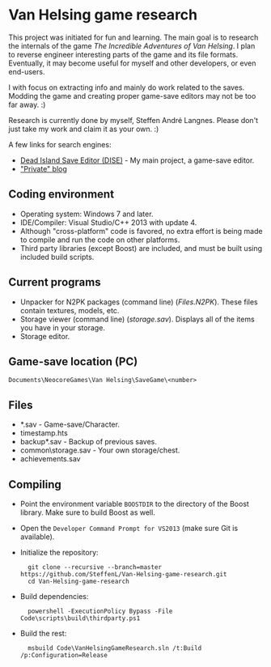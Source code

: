 Van Helsing game research
=========================

This project was initiated for fun and learning. The main goal is to research the internals of the game *The Incredible Adventures of Van Helsing*. I plan to reverse engineer interesting parts of the game and its file formats. Eventually, it may become useful for myself and other developers, or even end-users.

I with focus on extracting info and mainly do work related to the saves. Modding the game and creating proper game-save editors may not be too far away. :)

Research is currently done by myself, Steffen André Langnes. Please don't just take my work and claim it as your own. :)

A few links for search engines:

- [Dead Island Save Editor (DISE)](http://deadislandsaveeditor.steffenl.com/) - My main project, a game-save editor.
- ["Private" blog](http://blog.steffenl.com/)

## Coding environment
- Operating system: Windows 7 and later.
- IDE/Compiler: Visual Studio/C++ 2013 with update 4.
- Although "cross-platform" code is favored, no extra effort is being made to compile and run the code on other platforms.
- Third party libraries (except Boost) are included, and must be built using included build scripts.

## Current programs
- Unpacker for N2PK packages (command line) (*Files.N2PK*). These files contain textures, models, etc.
- Storage viewer (command line) (*storage.sav*). Displays all of the items you have in your storage.
- Storage editor.

## Game-save location (PC)
`Documents\NeocoreGames\Van Helsing\SaveGame\<number>`

## Files

- *.sav - Game-save/Character.
- timestamp.hts
- backup\*.sav - Backup of previous saves.
- common\storage.sav - Your own storage/chest.
- achievements.sav

## Compiling

- Point the environment variable `BOOSTDIR` to the directory of the Boost library. Make sure to build Boost as well.
- Open the `Developer Command Prompt for VS2013` (make sure Git is available).
- Initialize the repository:

        git clone --recursive --branch=master https://github.com/SteffenL/Van-Helsing-game-research.git
        cd Van-Helsing-game-research

- Build dependencies:

        powershell -ExecutionPolicy Bypass -File Code\scripts\build\thirdparty.ps1

- Build the rest:

        msbuild Code\VanHelsingGameResearch.sln /t:Build /p:Configuration=Release
